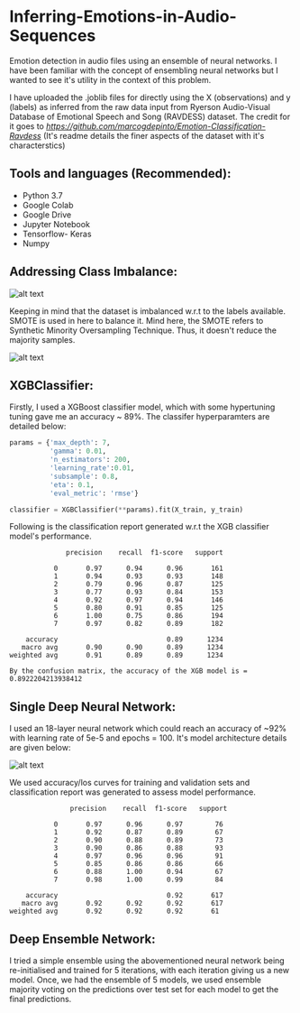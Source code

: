 # Inferring-Emotions-in-Audio-Sequences

Emotion detection in audio files using an ensemble of neural networks. I have been familiar with the concept of ensembling neural networks but I wanted to see it's utility in the context of this problem.

I have uploaded the .joblib files for directly using the X (observations) and y (labels) as inferred from the raw data input from Ryerson Audio-Visual Database of Emotional Speech and Song (RAVDESS) dataset. The credit for it goes to *https://github.com/marcogdepinto/Emotion-Classification-Ravdess* (It's readme details the finer aspects of the dataset with it's characterstics)

## Tools and languages (Recommended):
* Python 3.7
* Google Colab
* Google Drive
* Jupyter Notebook
* Tensorflow- Keras
* Numpy

## Addressing Class Imbalance:
![alt text](https://user-images.githubusercontent.com/45323656/71593192-14ac0180-2b01-11ea-9321-8f7f2be6c1ca.png)

Keeping in mind that the dataset is imbalanced w.r.t to the labels available. SMOTE is used in here to balance it. Mind here, the SMOTE refers to Synthetic Minority Oversampling Technique. Thus, it doesn't reduce the majority samples.

![alt text](https://user-images.githubusercontent.com/45323656/71593279-6f455d80-2b01-11ea-9085-47804835f89c.png)

## XGBClassifier: 
Firstly, I used a XGBoost classifier model, which with some hypertuning tuning gave me an accuracy ~ 89%. The classifer hyperparamters are detailed below: 
``` python
params = {'max_depth': 7,
          'gamma': 0.01,
          'n_estimators': 200,
          'learning_rate':0.01,
          'subsample': 0.8,
          'eta': 0.1,
          'eval_metric': 'rmse'}

classifier = XGBClassifier(**params).fit(X_train, y_train)
```
Following is the classification report generated w.r.t the XGB classifier model's performance.
```
              precision    recall  f1-score   support

           0       0.97      0.94      0.96       161
           1       0.94      0.93      0.93       148
           2       0.79      0.96      0.87       125
           3       0.77      0.93      0.84       153
           4       0.92      0.97      0.94       146
           5       0.80      0.91      0.85       125
           6       1.00      0.75      0.86       194
           7       0.97      0.82      0.89       182

    accuracy                           0.89      1234
   macro avg       0.90      0.90      0.89      1234
weighted avg       0.91      0.89      0.89      1234

By the confusion matrix, the accuracy of the XGB model is = 0.8922204213938412
```
## Single Deep Neural Network:
I used an 18-layer neural network which could reach an accuracy of ~92% with learning rate of 5e-5 and epochs = 100. It's model architecture details are given below:

![alt text](https://user-images.githubusercontent.com/45323656/71593544-8e90ba80-2b02-11ea-8842-4d65b17b0eba.png)

We used accuracy/los curves for training and validation sets and classification report was generated to assess model performance.

```
               precision    recall  f1-score   support

           0       0.97      0.96      0.97        76
           1       0.92      0.87      0.89        67
           2       0.90      0.88      0.89        73
           3       0.90      0.86      0.88        93
           4       0.97      0.96      0.96        91
           5       0.85      0.86      0.86        66
           6       0.88      1.00      0.94        67
           7       0.98      1.00      0.99        84

    accuracy                           0.92       617
   macro avg       0.92      0.92      0.92       617
weighted avg       0.92      0.92      0.92       61
```
## Deep Ensemble Network:

I tried a simple ensemble using the abovementioned neural network being re-initialised and trained for 5 iterations, with each iteration giving us a new model. Once, we had the ensemble of 5 models, we used ensemble majority voting on the predictions over test set for each model to get the final predictions.
